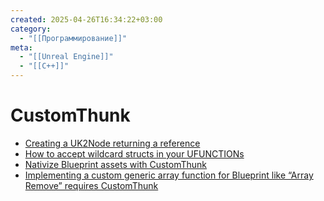 ```yaml
---
created: 2025-04-26T16:34:22+03:00
category:
  - "[[Программирование]]"
meta:
  - "[[Unreal Engine]]"
  - "[[C++]]"
---
```


# CustomThunk

 - [Creating a UK2Node returning a reference](https://dev.epicgames.com/community/learning/tutorials/2lZj/unreal-engine-creating-a-uk2node-returning-a-reference)
 - [How to accept wildcard structs in your UFUNCTIONs](https://forums.unrealengine.com/t/tutorial-how-to-accept-wildcard-structs-in-your-ufunctions/18968)
 - [Nativize Blueprint assets with CustomThunk](https://forums.unrealengine.com/t/nativize-blueprint-assets-with-customthunk/384655)
 - [Implementing a custom generic array function for Blueprint like “Array Remove” requires CustomThunk](https://forums.unrealengine.com/t/implementing-a-custom-generic-array-function-for-blueprint-like-array-remove-requires-customthunk/123047/3)
